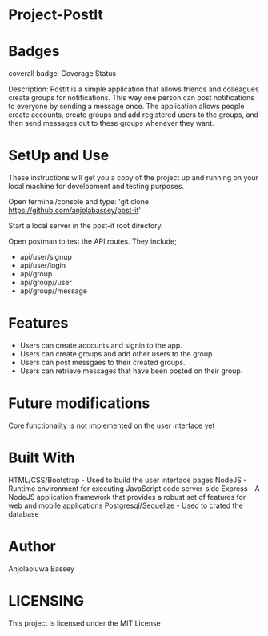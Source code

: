 # Project-PostIt

# Badges
coverall badge: Coverage Status

Description: PostIt is a simple application that allows friends and colleagues create groups for notifications. This way one person can post notifications to everyone by sending a message once. The application allows people create accounts, create groups and add registered users to the groups, and then send messages out to these groups whenever they want.

# SetUp and Use

These instructions will get you a copy of the project up and running on your local machine for development and testing purposes.

Open terminal/console and type: 'git clone https://github.com/anjolabassey/post-it'

Start a local server in the post-it root directory.

Open postman to test the API routes. They include;
* api/user/signup
* api/user/login
* api/group
* api/group/<group id>/user
* api/group/<group id>/message

# Features
* Users can create accounts and signin to the app.
* Users can create groups and add other users to the group.
* Users can post messgaes to their created groups.
* Users can retrieve messages that have been posted on their group.


# Future modifications

Core functionality is not implemented on the user interface yet

# Built With

HTML/CSS/Bootstrap - Used to build the user interface pages
NodeJS - Runtime environment for executing JavaScript code server-side
Express - A NodeJS application framework that provides a robust set of features for web and mobile applications
Postgresql/Sequelize - Used to crated the database

# Author

Anjolaoluwa Bassey


# LICENSING

This project is licensed under the MIT License 

